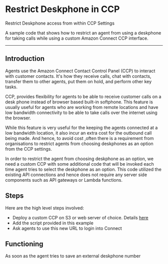 # Restrict Deskphone in CCP

Restrict Deskphone access from within CCP Settings

A sample code that shows how to restrict an agent from using a deskphone for taking calls while using a custom Amazon Connect CCP interface.

----

## Introduction
Agents use the Amazon Connect Contact Control Panel (CCP) to interact with customer contacts. It's how they receive calls, chat with contacts, transfer them to other agents, put them on hold, and perform other key tasks.

CCP, provides flexibility for agents to be able to receive customer calls on a desk phone instead of browser based built-in softphone. This feature is usually useful for agents who are working from remote locations and have low bandwidth connectivity to be able to take calls over the internet using the browser.

While this feature is very useful for the keeping the agents connected at a low bandwidth location, it also incur an extra cost for the outbound call being made. And hence, to avoid cost ,often there is a requirement from organisations to restrict agents from choosing deskphones as an option from the CCP settings.

In order to restrict the agent from choosing deskphone as an option, we need a custom CCP with some additional code that will be invoked each time agent tries to select the deskphone as an option. This code utilized the existing API connections and hence does not require any server side components such as API gateways or Lambda functions.

## Steps

Here are the high level steps involved:
* Deploy a custom CCP on S3 or web server of choice. Details [here](https://github.com/amazon-connect/amazon-connect-streams/blob/master/Documentation.md)
* Add the script provided in this example
* Ask agents to use this new URL to login into Connect

## Functioning
As soon as the agent tries to save an external deskphone number

```javascript


```
